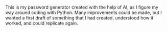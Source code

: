 This is my password generator created with the help of AI, as I figure my way around coding with Python.
Many improvements could be made, but I wanted a first draft of something that I had created, understood how it worked, and could replicate again.
